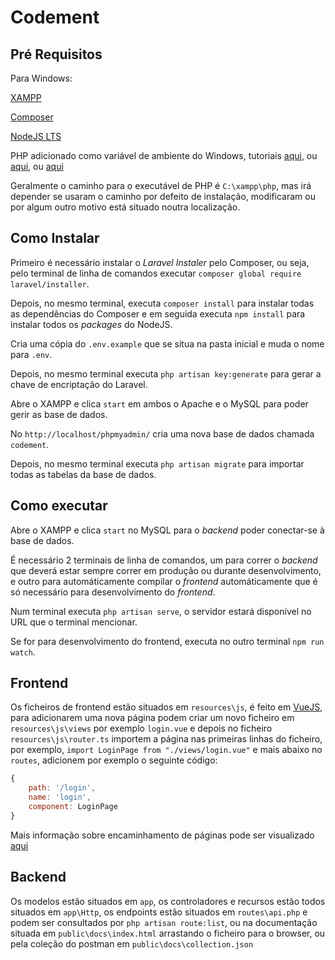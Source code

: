 # Codement

## Pré Requisitos

Para Windows:

[XAMPP](https://www.apachefriends.org/index.html)

[Composer](https://getcomposer.org/)

[NodeJS LTS](https://nodejs.org/en/)

PHP adicionado como variável de ambiente do Windows, tutoriais [aqui](https://stackoverflow.com/questions/10753024/how-to-access-the-command-line-for-xampp-on-windows/46408671#46408671), ou [aqui](https://www.java.com/pt_BR/download/help/path.xml), ou [aqui](https://pt.stackoverflow.com/questions/5024/como-mudar-o-path-nos-windows)

Geralmente o caminho para o executável de PHP é `C:\xampp\php`, mas irá depender se usaram o caminho por defeito de instalação, modificaram ou por algum outro motivo está situado noutra localização.

## Como Instalar

Primeiro é necessário instalar o *Laravel Instaler* pelo Composer, ou seja, pelo terminal de linha de comandos executar `composer global require laravel/installer`.

Depois, no mesmo terminal, executa `composer install` para instalar todas as dependências do Composer e em seguida executa `npm install` para instalar todos os *packages* do NodeJS.

Cria uma cópia do `.env.example` que se situa na pasta inicial e muda o nome para `.env`.

Depois, no mesmo terminal executa `php artisan key:generate` para gerar a chave de encriptação do Laravel.

Abre o XAMPP e clica `start` em ambos o Apache e o MySQL para poder gerir as base de dados.

No `http://localhost/phpmyadmin/` cria uma nova base de dados chamada `codement`.

Depois, no mesmo terminal executa `php artisan migrate` para importar todas as tabelas da base de dados.

## Como executar

Abre o XAMPP e clica `start` no MySQL para o *backend* poder conectar-se à base de dados.

É necessário 2 terminais de linha de comandos, um para correr o *backend* que deverá estar sempre correr em produção ou durante desenvolvimento, e outro para automáticamente compilar o *frontend* automáticamente que é só necessário para desenvolvimento do *frontend*.

Num terminal executa `php artisan serve`, o servidor estará disponível no URL que o terminal mencionar.

Se for para desenvolvimento do frontend, executa no outro terminal `npm run watch`.

## Frontend

Os ficheiros de frontend estão situados em `resources\js`, é feito em [VueJS](https://vuejs.org/), para adicionarem uma nova página podem criar um novo ficheiro em `resources\js\views` por exemplo `login.vue` e depois no ficheiro `resources\js\router.ts` importem a página nas primeiras linhas do ficheiro, por exemplo, `import LoginPage from "./views/login.vue"` e mais abaixo no `routes`, adicionem por exemplo o seguinte código:

```js
{
    path: '/login',
    name: 'login',
    component: LoginPage
}
```

Mais informação sobre encaminhamento de páginas pode ser visualizado [aqui](https://router.vuejs.org/guide/)

## Backend

Os modelos estão situados em `app`, os controladores e recursos estão todos situados em `app\Http`, os endpoints estão situados em `routes\api.php` e podem ser consultados por `php artisan route:list`, ou na documentação situada em `public\docs\index.html` arrastando o ficheiro para o browser, ou pela coleção do postman em `public\docs\collection.json`
